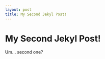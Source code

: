 ```yaml
---
layout: post
title: My Second Jekyl Post!
---
```

My Second Jekyl Post!
====================
Um... second one?